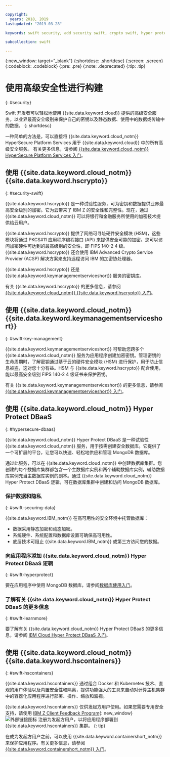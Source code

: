 ```yaml
---

copyright:
  years: 2018, 2019
lastupdated: "2019-03-28"

keywords: swift security, add security swift, crypto swift, hyper protect swift, ios hyper protect, dbaas swift, swift key management, swift advanced security

subcollection: swift

---
```


{:new_window: target="_blank"}
{:shortdesc: .shortdesc}
{:screen: .screen}
{:codeblock: .codeblock}
{:pre: .pre}
{:note: .deprecated}
{:tip: .tip} 

# 使用高级安全性进行构建
{: #security}

Swift 开发者可以轻松地使用 {{site.data.keyword.cloud}} 提供的高级安全服务，以业界最高安全级别来保护自己的密钥以及静态数据、使用中的数据或传输中的数据。
{: shortdesc}

一种简单的方法是，可以直接将 {{site.data.keyword.cloud_notm}} HyperSecure Platform Services 用于 {{site.data.keyword.cloud}} 中的所有高级安全服务。
有关更多信息，请参阅 [{{site.data.keyword.cloud_notm}} HyperSecure Platform Services 入门](/docs/services/hypersecure-platform/index.html#getting-started-with-ibm-cloud-hyper-protect-developer-starter-kits)。

## 使用 {{site.data.keyword.cloud_notm}} {{site.data.keyword.hscrypto}}
{: #security-swift}

{{site.data.keyword.hscrypto}} 是一种试验性服务，可为密钥和数据提供业界最高安全级别的加密。它为云带来了 IBM Z 的安全性和完整性。现在，通过 {{site.data.keyword.cloud_notm}} 可以将银行和金融服务所使用的加密技术提供给云用户。

{{site.data.keyword.hscrypto}} 提供了网络可寻址硬件安全模块 (HSM)，这些模块将通过 PKCS#11 应用程序编程接口 (API) 来提供安全可靠的加密。您可以访问加密硬件可达到的最高级别的安全性，即 FIPS 140-2 4 级。{{site.data.keyword.hscrypto}} 还会使用 IBM Advanced Crypto Service Provider (ACSP) 解决方案来支持远程访问 IBM 的加密协处理器。

{{site.data.keyword.hscrypto}} 还是 {{site.data.keyword.keymanagementserviceshort}} 服务的密钥库。

有关 {{site.data.keyword.hscrypto}} 的更多信息，请参阅 [{{site.data.keyword.cloud_notm}} {{site.data.keyword.hscrypto}} 入门](/docs/services/hs-crypto?topic=hs-crypto-get-started#get-started)。

## 使用 {{site.data.keyword.cloud_notm}} {{site.data.keyword.keymanagementserviceshort}}
{: #swift-key-management}

{{site.data.keyword.keymanagementserviceshort}} 可帮助您跨多个 {{site.data.keyword.cloud_notm}} 服务为应用程序创建加密密钥。管理密钥的生命周期时，了解密钥通过基于云的硬件安全模块 (HSM) 进行保护，用于防止信息被盗，这对您十分有益。HSM 与 {{site.data.keyword.hscrypto}} 配合使用，能以最高安全级别 FIPS 140-2 4 级证书来保护密钥。

有关 {{site.data.keyword.keymanagementserviceshort}} 的更多信息，请参阅 [{{site.data.keyword.keymanagementserviceshort}} 入门](/docs/services/key-protect?topic=key-protect-getting-started-tutorial#getting-started-tutorial)。

## 使用 {{site.data.keyword.cloud_notm}} Hyper Protect DBaaS
{: #hypersecure-dbaas}

{{site.data.keyword.cloud_notm}} Hyper Protect DBaaS 是一种试验性 {{site.data.keyword.cloud_notm}} 服务，用于按需创建安全数据库。它提供了一个可扩展的平台，让您可以快速、轻松地供应和管理 MongoDB 数据库。

通过此服务，可以在 {{site.data.keyword.cloud_notm}} 中创建数据库集群。您创建的每个数据库集群都包含一个主数据库实例和两个辅助数据库实例，辅助数据库实例充当主数据库实例的副本。通过 {{site.data.keyword.cloud_notm}} Hyper Protect DBaaS 逻辑，可在数据库集群中创建和访问 MongoDB 数据库。

### 保护数据和隐私
{: #swift-securing-data}

{{site.data.keyword.IBM_notm}} 在高可用性的安全环境中托管数据库：
 * 数据采用静态加密和动态加密。
 * 系统硬件、系统配置和数据库设置可确保高可用性。
 * 底层技术可阻止 {{site.data.keyword.IBM_notm}} 或第三方访问您的数据。

### 向应用程序添加 {{site.data.keyword.cloud_notm}} Hyper Protect DBaaS 逻辑
{: #swift-hyperprotect}

要在应用程序中使用 MongoDB 数据库，请参阅[数据库使用入门](/docs/swift/hypersecure_dbaas?topic=swift-create-database-cluster#creating-a-highly-available-and-secure-database)。  

### 了解有关 {{site.data.keyword.cloud_notm}} Hyper Protect DBaaS 的更多信息
{: #swift-learnmore}

要了解有关 {{site.data.keyword.cloud_notm}} Hyper Protect DBaaS 的更多信息，请参阅 [IBM Cloud Hyper Protect DBaaS 入门](/docs/services/hyper-protect-dbaas?topic=hyper-protect-dbaas-gettingstarted#gettingstarted)。

## 使用 {{site.data.keyword.cloud_notm}} {{site.data.keyword.hscontainers}}
{: #swift-hscontainers}

{{site.data.keyword.hscontainers}} 通过组合 Docker 和 Kubernetes 技术、直观的用户体验以及内置安全性和隔离，提供功能强大的工具来自动对计算主机集群中的容器化应用程序进行部署、操作、缩放和监视。


{{site.data.keyword.hscontainers}} 仅供发起方用户使用。如果您需要专用安全支持，请使用 [IBM Z Client Feedback Program](https://www-01.ibm.com/marketing/iwm/iwmdocs/web/cc/earlyprograms/zcustomer.shtml){: new_window} ![外部链接图标](../../icons/launch-glyph.svg "外部链接图标") 注册为发起方用户，以将应用程序部署到 {{site.data.keyword.hscontainers}} 集群。
{: tip}

在成为发起方用户之前，可以使用 {{site.data.keyword.containershort_notm}} 来保护应用程序。有关更多信息，请参阅 [{{site.data.keyword.containershort_notm}} 入门](/docs/containers?topic=containers-container_index#container_index)。
